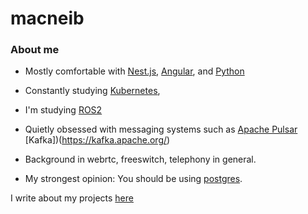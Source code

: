 # macneib

### About me

* Mostly comfortable with [Nest.js](https://nestjs.com/), [Angular](https://angular.io/), and [Python](https://www.python.org/)
* Constantly studying [Kubernetes](https://kubernetes.io/), 
* I'm studying [ROS2](https://index.ros.org/doc/ros2/)
* Quietly obsessed with messaging systems such as [Apache Pulsar](https://pulsar.apache.org/) [Kafka])(https://kafka.apache.org/)

* Background in webrtc, freeswitch, telephony in general.

* My strongest opinion: You should be using [postgres](https://www.postgresql.org/).

I write about my projects [here](https://macneib.github.com)
